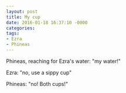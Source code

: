 ```yaml
---
layout: post
title: My cup
date: 2016-01-18 16:37:10 -0000
categories:
tags:
- Ezra
- Phineas
---
```

Phineas, reaching for Ezra's water: "my water!"

Ezra: "no, use a sippy cup"

Phineas: "no! Both cups!"

